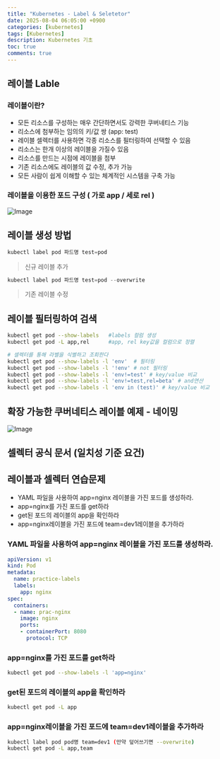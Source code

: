 ```yaml
---
title: "Kubernetes - Label & Seletetor"
date: 2025-08-04 06:05:00 +0900
categories: [kubernetes]
tags: [Kubernetes]
description: Kubernetes 기초
toc: true
comments: true
---
```


## 레이블 Lable

### 레이블이란?

- 모든 리소스를 구성하는 매우 간단하면서도 강력한 쿠버네티스 기능
- 리소스에 첨부하는 임의의 키/값 쌍 (app: test)
- 레이블 셀렉터를 사용하면 각종 리소스를 필터링하여 선택할 수 있음
- 리소스는 한개 이상의 레이블을 가질수 있음
- 리소스를 만드는 시점에 레이블을 첨부
- 기존 리소스에도 레이블의 값 수정, 추가 가능
- 모든 사람이 쉽게 이해할 수 있는 체계적인 시스템을 구축 가능
### 레이블을 이용한 포드 구성 ( 가로 app / 세로 rel )

![Image](https://prod-files-secure.s3.us-west-2.amazonaws.com/e6db513d-ec54-40ff-aa74-2487b0bcfe15/36ef8101-8194-496b-b5ba-d12aeda22c71/Untitled.png?X-Amz-Algorithm=AWS4-HMAC-SHA256&X-Amz-Content-Sha256=UNSIGNED-PAYLOAD&X-Amz-Credential=ASIAZI2LB466YWOLSPJU%2F20250804%2Fus-west-2%2Fs3%2Faws4_request&X-Amz-Date=20250804T064902Z&X-Amz-Expires=3600&X-Amz-Security-Token=IQoJb3JpZ2luX2VjEAYaCXVzLXdlc3QtMiJIMEYCIQD554oj16hFX6%2BqwYd9JTpYk%2FGptT53od1VG9342kp18wIhAOJXv3hwveDXQ5DXiMpi1OXQCUtrj%2B%2FYVvTVp%2BFa4PcwKv8DCD8QABoMNjM3NDIzMTgzODA1Igz4GI9E1cOXIqAKNZQq3AOHV7UUFdfUDrZKNBewWJu60mL2Owu5b8oHRK%2ByrtJuL44KIzM77v5dmAoxIMmEwWoeUQSfa1PPOaEU3NsvxSngjs7xnK1sW8mtyctmQrlfWbv61vxHMoCtkY4qI75Y3yBHHpEmCKaHRJ33qzYjaBGfXhe4QeBbCdA9COD6OZ%2BhYN24nX30SE%2FAEZWbKhYLKVmmLZhycPvcoqUr13FCRbny8YnE5wEChKoPK2GIyXTUE%2FhGrty3h9SpU687KDcLKr1yKMH84cbeUXx2vjyUwwGSvUH2mLSlzEmwg98OQQ9LILGt2mqdSN2ssJ9zxSu4A%2B6B34K2vFFArl%2B3Tdk01grlpU%2B%2Bc%2BhQ7rr9mC91n3K%2BNzLrq6SKYc84DFkpJaqTiYsxWf%2FA1uGaxxWptI%2FexUYLQC5L3lmJb2er%2FJqaVOdkrcdhdCtoOUvg7xuu%2BUP0xA9QGbFqd9%2FmKQmKGIYUHPUmOKsr9DotFnkdNmH6q6B3wXxjCxFtyBTcN1ecIxNH%2Bn%2B%2FKqLlcLfwLDv7VUrqMo50TPonr7h98MX9MxNqWcWN7ONNrXwMsB8bRu2F%2F5NZV2dI0hC9f3sn%2Fe%2FAKuoZhDYquBtMvUCZcaitzrMv7XoLsTJpBkw2cLEKBaO3dTDajcHEBjqkAYDrYapwNEYxlqL5d6uCyvIqYD7zVFhNr8iHmjn9NvQoT4uOuxJiDGEZlxpsSCojNwinAo0psHeeCFz92ddN%2Bl%2BJvEg3iJsfCO%2FQBc1qtZKuXLQQbjg3sR5oBsyT0ukUVY4qA6j2S6t%2F6KFqcekz0S7ULqJJbAB8VYC0qCt%2BZxg8fPy5%2FHC%2FWlWei2rWqQV%2FYZ9u5C%2BTDFlBqmUSMQwACJ5XvjSD&X-Amz-Signature=c32c0a4cd79f9a3b91e036f3b82638aabdd9d15249a3739b04d80edeac800a1f&X-Amz-SignedHeaders=host&x-amz-checksum-mode=ENABLED&x-id=GetObject)

## 레이블 생성 방법

```go
kubectl label pod 파드명 test=pod
```

> 신규 레이블 추가

```go
kubectl label pod 파드명 test=pod --overwrite
```

> 기존 레이블 수정

## 레이블 필터링하여 검색

```bash
kubectl get pod --show-labels   #labels 컬럼 생성
kubectl get pod -L app,rel      #app, rel key값을 컬럼으로 정렬

# 셀렉터를 통해 라벨을 식별하고 조회한다
kubectl get pod --show-labels -l 'env'  # 필터링
kubectl get pod --show-labels -l '!env' # not 필터링
kubectl get pod --show-labels -l 'env!=test' # key/value 비교
kubectl get pod --show-labels -l 'env!=test,rel=beta' # and연산
kubectl get pod --show-labels -l 'env in (test)' # key/value 비교
```

## 확장 가능한 쿠버네티스 레이블 예제 - 네이밍

![Image](https://prod-files-secure.s3.us-west-2.amazonaws.com/e6db513d-ec54-40ff-aa74-2487b0bcfe15/1cdbb02a-3553-46c6-9579-1a21449b0d12/Untitled.png?X-Amz-Algorithm=AWS4-HMAC-SHA256&X-Amz-Content-Sha256=UNSIGNED-PAYLOAD&X-Amz-Credential=ASIAZI2LB466YWOLSPJU%2F20250804%2Fus-west-2%2Fs3%2Faws4_request&X-Amz-Date=20250804T064902Z&X-Amz-Expires=3600&X-Amz-Security-Token=IQoJb3JpZ2luX2VjEAYaCXVzLXdlc3QtMiJIMEYCIQD554oj16hFX6%2BqwYd9JTpYk%2FGptT53od1VG9342kp18wIhAOJXv3hwveDXQ5DXiMpi1OXQCUtrj%2B%2FYVvTVp%2BFa4PcwKv8DCD8QABoMNjM3NDIzMTgzODA1Igz4GI9E1cOXIqAKNZQq3AOHV7UUFdfUDrZKNBewWJu60mL2Owu5b8oHRK%2ByrtJuL44KIzM77v5dmAoxIMmEwWoeUQSfa1PPOaEU3NsvxSngjs7xnK1sW8mtyctmQrlfWbv61vxHMoCtkY4qI75Y3yBHHpEmCKaHRJ33qzYjaBGfXhe4QeBbCdA9COD6OZ%2BhYN24nX30SE%2FAEZWbKhYLKVmmLZhycPvcoqUr13FCRbny8YnE5wEChKoPK2GIyXTUE%2FhGrty3h9SpU687KDcLKr1yKMH84cbeUXx2vjyUwwGSvUH2mLSlzEmwg98OQQ9LILGt2mqdSN2ssJ9zxSu4A%2B6B34K2vFFArl%2B3Tdk01grlpU%2B%2Bc%2BhQ7rr9mC91n3K%2BNzLrq6SKYc84DFkpJaqTiYsxWf%2FA1uGaxxWptI%2FexUYLQC5L3lmJb2er%2FJqaVOdkrcdhdCtoOUvg7xuu%2BUP0xA9QGbFqd9%2FmKQmKGIYUHPUmOKsr9DotFnkdNmH6q6B3wXxjCxFtyBTcN1ecIxNH%2Bn%2B%2FKqLlcLfwLDv7VUrqMo50TPonr7h98MX9MxNqWcWN7ONNrXwMsB8bRu2F%2F5NZV2dI0hC9f3sn%2Fe%2FAKuoZhDYquBtMvUCZcaitzrMv7XoLsTJpBkw2cLEKBaO3dTDajcHEBjqkAYDrYapwNEYxlqL5d6uCyvIqYD7zVFhNr8iHmjn9NvQoT4uOuxJiDGEZlxpsSCojNwinAo0psHeeCFz92ddN%2Bl%2BJvEg3iJsfCO%2FQBc1qtZKuXLQQbjg3sR5oBsyT0ukUVY4qA6j2S6t%2F6KFqcekz0S7ULqJJbAB8VYC0qCt%2BZxg8fPy5%2FHC%2FWlWei2rWqQV%2FYZ9u5C%2BTDFlBqmUSMQwACJ5XvjSD&X-Amz-Signature=d38d888197a063a633f08f5fcfd60b68e557c7f685ad8ebf819413f3c066b8ee&X-Amz-SignedHeaders=host&x-amz-checksum-mode=ENABLED&x-id=GetObject)

## 셀렉터 공식 문서 (일치성 기준 요건)

## 레이블과 셀렉터 연습문제

- YAML 파일을 사용하여 app=nginx 레이블을 가진 포드를 생성하라.
- app=nginx를 가진 포드를 get하라
- get된 포드의 레이블의 app을 확인하라
- app=nginx레이블을 가진 포드에 team=dev1레이블을 추가하라
### YAML 파일을 사용하여 app=nginx 레이블을 가진 포드를 생성하라.

```yaml
apiVersion: v1
kind: Pod
metadata:
  name: practice-labels
  labels:
    app: nginx
spec:
  containers:
  - name: prac-nginx
    image: nginx
    ports:
    - containerPort: 8080
      protocol: TCP
```

### app=nginx를 가진 포드를 get하라

```bash
kubectl get pod --show-labels -l 'app=nginx'
```

### get된 포드의 레이블의 app을 확인하라

```bash
kubectl get pod -L app
```

### app=nginx레이블을 가진 포드에 team=dev1레이블을 추가하라

```bash
kubectl label pod pod명 team=dev1 (만약 덮어쓰기면 --overwrite)
kubectl get pod -L app,team
```



